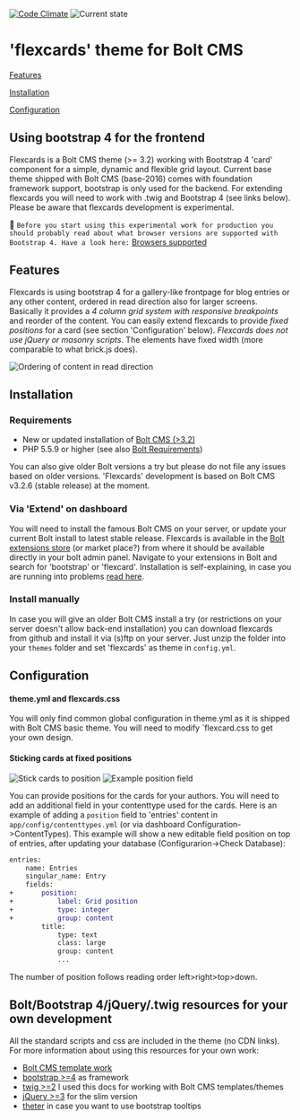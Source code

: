 [![Code Climate](https://codeclimate.com/github/sablonier/flexcards/badges/gpa.svg)](https://codeclimate.com/github/sablonier/flexcards) ![Current state](https://img.shields.io/badge/bolt--theme-alpha-red.svg)

# 'flexcards' theme for Bolt CMS

[Features](#features)

[Installation](#installation)

[Configuration](#configuration)


## Using bootstrap 4 for the frontend
Flexcards is a Bolt CMS theme (>= 3.2) working with Bootstrap 4 'card' component for a simple, dynamic and flexible grid layout. Current base theme shipped with Bolt CMS (base-2016) comes with foundation framework support, bootstrap is only used for the backend. For extending flexcards you will need to work with .twig and Bootstrap 4 (see links below). Please be aware that flexcards development is experimental.

:no_bell: 
```Before you start using this experimental work for production you should probably read about what browser versions are supported with Bootstrap 4. Have a look here:``` 
[Browsers supported](http://v4-alpha.getbootstrap.com/getting-started/browsers-devices/)

## <a name="features"></a>Features
Flexcards is using bootstrap 4 for a gallery-like frontpage for blog entries or any other content, ordered in read direction also for larger screens. Basically it provides a *4 column grid system with responsive breakpoints* and reorder of the content. You can easily extend flexcards to provide *fixed positions* for a card (see section 'Configuration' below). *Flexcards does not use jQuery or masonry scripts*. The elements have fixed width (more comparable to what brick.js does).

![Ordering of content in read direction](https://github.com/sablonier/flexcards/blob/master/screenshots/readme_flex_example.png)

## <a name="installation"></a>Installation

### Requirements
* New or updated installation of [Bolt CMS (>3.2)](http://www.bolt.cm)
* PHP 5.5.9 or higher (see also [Bolt Requirements](https://docs.bolt.cm/3.2/getting-started/requirements))

You can also give older Bolt versions a try but please do not file any issues based on older versions. 'Flexcards' development is based on Bolt CMS v3.2.6 (stable release) at the moment.

### Via 'Extend' on dashboard
You will need to install the famous Bolt CMS on your server, or update your current Bolt install to latest stable release. Flexcards is available in the [Bolt extensions store](https://market.bolt.cm/) (or market place?) from where it should be available directly in your bolt admin panel. Navigate to your extensions in Bolt and search for 'bootstrap' or 'flexcard'. Installation is self-explaining, in case you are running into problems [read here](https://docs.bolt.cm/3.2/extensions/introduction#installing-new-extensions).

### Install manually
In case you will give an older Bolt CMS install a try (or restrictions on your server doesn't allow back-end installation) you can download flexcards from github and install it via (s)ftp on your server. Just unzip the folder into your `themes` folder and set 'flexcards' as theme in `config.yml`.

## <a name="configuration"></a>Configuration

#### theme.yml and flexcards.css
You will only find common global configuration in theme.yml as it is shipped with Bolt CMS basic theme. You will need to modify `flexcard.css to get your own design.

#### Sticking cards at fixed positions 
![Stick cards to position](https://github.com/sablonier/flexcards/blob/master/screenshots/readme_fixed_positions.png)
![Example position field](https://github.com/sablonier/flexcards/blob/master/screenshots/readme_fixed_positions_field.png)

You can provide positions for the cards for your authors. You will need to add an additional field in your contenttype used for the cards. Here is an example of adding a `position` field to 'entries' content in `app/config/contenttypes.yml` (or via dashboard Configuration->ContentTypes). This example will show a new editable field position on top of entries, after updating your database (Configurarion->Check Database):

```diff
entries:
    name: Entries
    singular_name: Entry
    fields:
+       position:
+           label: Grid position
+           type: integer
+           group: content
        title:
            type: text
            class: large
            group: content
            ...
```
The number of position follows reading order left>right>top>down.


## Bolt/Bootstrap 4/jQuery/.twig resources for your own development
All the standard scripts and css are included in the theme (no CDN links). For more information about using this resources for your own work:

 * [Bolt CMS template work](https://docs.bolt.cm/3.2/getting-started/introduction)
 * [bootstrap >=4](https://v4-alpha.getbootstrap.com/) as framework
 * [twig >=2](http://twig.sensiolabs.org/doc/2.x/) I used this docs for working with Bolt CMS templates/themes
 * [jQuery >=3](https://jquery.com/download/) for the slim version
 * [theter](http://tether.io/) in case you want to use bootstrap tooltips

